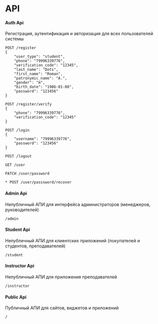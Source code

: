 # API
#### Auth Api
Регистрация, аутентификация и авторизация для всех пользователей системы
```
POST /register
{
    "user_type": "student",
    "phone": "79996339776",
    "verification_code": "12345",
    "last_name": "Dots",
    "first_name": "Roman",
    "patronymic_name": "A.",
    "gender": "m",
    "birth_date": "1986-01-08",
    "password": "123456"
}

POST /register/verify
{
    "phone": "79996339776",
    "verification_code": "12345"
}

POST /login
{
    "username": "79996339776",
    "password": "123456"
}

POST /logout

GET /user

PATCH /user/password

* POST /user/passsword/recover
```

#### Admin Api
Непубличный АПИ для интерфейса администраторов (менеджеров, руководителей)
```
/admin
```

#### Student Api
Непубличный АПИ для клиентских приложений (покупателей и студентов, преподавателей)
```
/student
```

#### Instructor Api 
Непубличный АПИ для приложения преподавателей
```
/instructor
```

#### Public Api
Публичный АПИ для сайтов, виджетов и приложений
```
/
```

